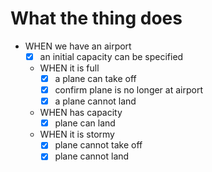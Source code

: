 # What the thing does

- WHEN we have an airport
    - [x] an initial capacity can be specified
    - WHEN it is full
        - [x] a plane can take off
        - [x] confirm plane is no longer at airport
        - [X] a plane cannot land
    - WHEN has capacity
        - [x] plane can land
    - WHEN it is stormy
        - [x] plane cannot take off
        - [x] plane cannot land

